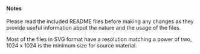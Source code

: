 #### Notes
Please read the included README files before making any changes as they provide useful information about the nature and the usage of the files.

Most of the files in SVG format have a resolution matching a power of two, 1024 x 1024 is the minimum size for source material.
